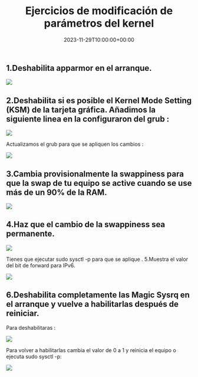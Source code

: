 ﻿---
title: "Ejercicios de modificación de parámetros del kernel"
date: 2023-11-29T10:00:00+00:00
description: Ejercicios de modificación de parámetros del kernel
tags: [Sistemas,ISO,ASO,Linux]
hero: images/sistemas/ejercicios_de_modificacion_de_parametros_del_kernel/ejercicios_de_modificacion_de_parametros_del_kernel.jpg
---



## 1.Deshabilita apparmor en el arranque.

![](../img/Aspose.Words.901d0dd4-f71a-4e77-902f-980456adb847.001.png)

## 2.Deshabilita si es posible el Kernel Mode Setting (KSM) de la tarjeta gráfica. Añadimos la siguiente linea en la configuraron del grub :

![](../img/Aspose.Words.901d0dd4-f71a-4e77-902f-980456adb847.002.png)

Actualizamos el grub para que se apliquen los cambios :

![](../img/Aspose.Words.901d0dd4-f71a-4e77-902f-980456adb847.003.png)

## 3.Cambia provisionalmente la swappiness para que la swap de tu equipo se active cuando se use más de un 90% de la RAM.

![](../img/Aspose.Words.901d0dd4-f71a-4e77-902f-980456adb847.004.png)

## 4.Haz que el cambio de la swappiness sea permanente.

![](../img/Aspose.Words.901d0dd4-f71a-4e77-902f-980456adb847.005.png)

Tienes que ejecutar sudo sysctl -p para que se aplique . 5.Muestra el valor del bit de forward para IPv6.

![](../img/Aspose.Words.901d0dd4-f71a-4e77-902f-980456adb847.006.png)

## 6.Deshabilita completamente las Magic Sysrq en el arranque y vuelve a habilitarlas después de reiniciar.

Para deshabilitaras :

![](../img/Aspose.Words.901d0dd4-f71a-4e77-902f-980456adb847.007.png)

Para volver a habilitarlas cambia el valor de 0 a 1 y reinicia el equipo o  ejecuta sudo sysctl -p:

![](../img/Aspose.Words.901d0dd4-f71a-4e77-902f-980456adb847.008.png)

